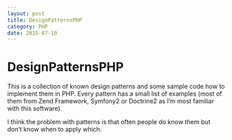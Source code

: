 ```yaml
---
layout: post
title: DesignPatternsPHP
category: PHP
date: 2015-07-10
---
```

DesignPatternsPHP
========
This is a collection of known design patterns and some sample code how to implement them in PHP. Every pattern has a small list of examples (most of them from Zend Framework, Symfony2 or Doctrine2 as I’m most familiar with this software).

I think the problem with patterns is that often people do know them but don’t know when to apply which.